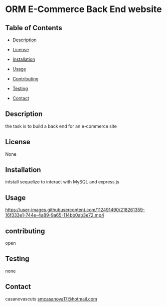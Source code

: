 # ORM E-Commerce Back End website

## Table of Contents

* [Description](#description)

* [License](#license)

* [Installation](#installation)

* [Usage](#usage)

* [Contributing](#contributing)

* [Testing](#testing)

* [Contact](#contact)

## Description

the task is to build a back end for an e-commerce site

## License
None

## Installation

intstall sequelize to interact with MySQL and express.js

## Usage



https://user-images.githubusercontent.com/112491490/218261359-16f333e1-744e-4a89-9a65-114bb0ab3e72.mp4



## contributing
open

## Testing

none

## Contact

casanovascuts
smcasanova17@hotmail.com
